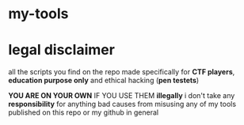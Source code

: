# my-tools

# legal disclaimer

all the scripts you find on the repo made specifically for **CTF players**, **education purpose only** and ethical hacking (**pen testets**)

**YOU ARE ON YOUR OWN** IF YOU USE THEM **illegally** i don't take any **responsibility** for anything bad causes from misusing any of my tools published on this repo or my github in general
